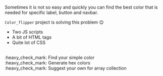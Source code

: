 Sometimes it is not so easy and quickly you can find the best color that is needed for specific label, button and navbar.

<code>Color_flipper</code> project is solving this problem :wink:
<ul>
<li>Two JS scripts</li>
<li>A bit of HTML tags</li>
<li>Quite lot of CSS</li>
</ul>
<br>
<div>
:heavy_check_mark: Find your simple color
<br>
:heavy_check_mark: Generate hex colors
<br>
:heavy_check_mark: Suggest your own for array collection
</div>
